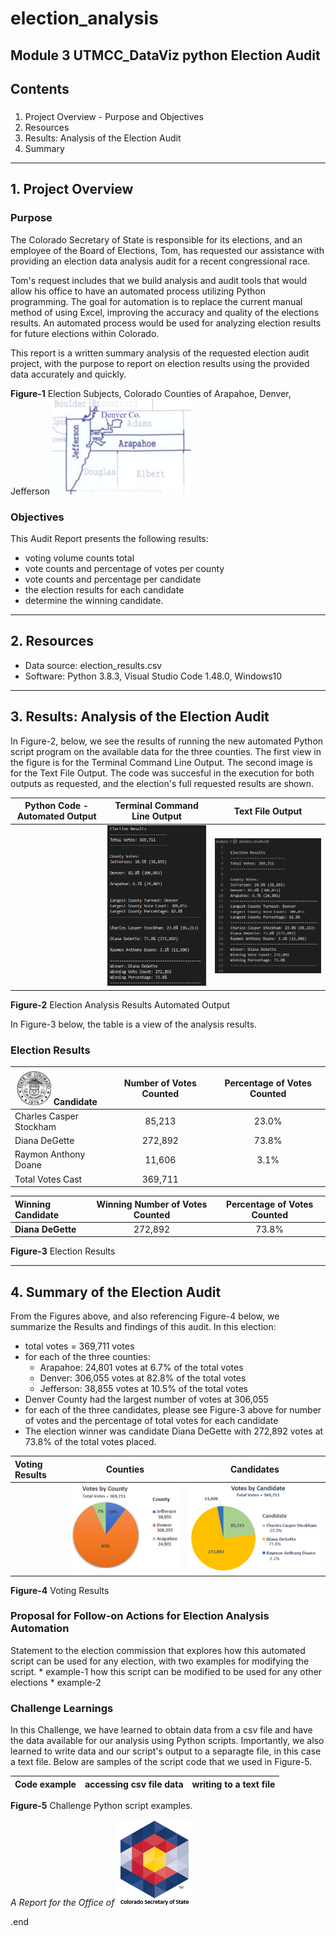 # election_analysis
Module 3 UTMCC_DataViz python Election Audit
---
## Contents

### 
  1. Project Overview - Purpose and Objectives
  2. Resources
  3. Results: Analysis of the Election Audit
  4. Summary 
---

## 1. Project Overview

### **Purpose**    

The Colorado Secretary of State is responsible for its elections, and an employee of the Board of Elections, Tom, has requested our assistance with providing an election data analysis audit for a recent congressional race. 

Tom's request includes that we build analysis and audit tools that would allow his office to have an automated process utilizing Python programming. The goal for automation is to replace the current manual method of using Excel, improving the accuracy and quality of the elections results. An automated process would be used for analyzing election results for future elections within Colorado.  

This report is a written summary analysis of the requested election audit project, with the purpose to report on election results using the provided data accurately and quickly.  

**Figure-1** Election Subjects, Colorado Counties of Arapahoe, Denver, Jefferson  ![counties_map.png](https://github.com/larrydodson/election_analysis/blob/master/resources/counties_map.png)


### **Objectives**

This Audit Report presents the following results:
  - voting volume counts total
  - vote counts and percentage of votes per county 
  - vote counts and percentage per candidate
  - the election results for each candidate
  - determine the winning candidate. 


---
## 2. Resources
  - Data source: election_results.csv 
  - Software: Python 3.8.3, Visual Studio Code 1.48.0, Windows10

---
## 3. Results: Analysis of the Election Audit

  In Figure-2, below, we see the results of running the new automated Python script program on the available data for the three counties. The first view in the figure is for the Terminal Command Line Output. The second image is for the Text File Output. The code was succesful in the execution for both outputs as requested, and the election's full requested results are shown. 

| Python Code - Automated Output | **Terminal Command Line Output** | **Text File Output** |
| :---:        |     :---:      |          :---: |
|  | ![election_results_terminal.png](https://github.com/larrydodson/election_analysis/blob/master/resources/election_results_terminal.png) | ![election_results_txtfile.png](https://github.com/larrydodson/election_analysis/blob/master/resources/election_results_txtfile.png) |

**Figure-2** Election Analysis Results Automated Output


  In Figure-3 below, the table is a view of the analysis results.

### Election Results

| ![COseal_1.png](https://github.com/larrydodson/election_analysis/blob/master/resources/COseal_1.png)  **Candidate** | **Number of Votes Counted** | **Percentage of Votes Counted** |
| :---       |     :---:      |          :---: |
| Charles Casper Stockham | 85,213 | 23.0% |
| Diana DeGette | 272,892 | 73.8% |
| Raymon Anthony Doane | 11,606 | 3.1% |
| Total Votes Cast | 369,711 | |

|  **Winning Candidate** | **Winning Number of Votes Counted** | **Percentage of Votes Counted** |
| :---         |     :---:      |          :---: |
| **Diana DeGette** | 272,892 | 73.8% |

**Figure-3** Election Results


---
## 4. Summary of the Election Audit 

  From the Figures above, and also referencing Figure-4 below, we summarize the Results and findings of this audit. In this election: 
  - total votes = 369,711 votes
  - for each of the three counties: 
      - Arapahoe: 24,801 votes at 6.7% of the total votes
      - Denver:  306,055 votes at 82.8% of the total votes
      - Jefferson: 38,855 votes at 10.5% of the total votes
  - Denver County had the largest number of votes at 306,055
  - for each of the three candidates, please see Figure-3 above for number of votes and the percentage of total votes for each candidate
  - The election winner was candidate Diana DeGette with 272,892 votes at 73.8% of the total votes placed. 
  
| **Voting Results** | **Counties** | **Candidates** |
| :---         |     :---:      |          :---: |
|  | ![County_votes_pie.png](https://github.com/larrydodson/election_analysis/blob/master/resources/County_votes_pie.png) | ![Candidate_votes_pie.png](https://github.com/larrydodson/election_analysis/blob/master/resources/Candidate_votes_pie.png) |

**Figure-4** Voting Results


### Proposal for Follow-on Actions for Election Analysis Automation

  Statement to the election commission that explores how this automated script can be used for any election, with two examples for modifying the script.
    * example-1 how this script can be modified to be used for any other elections
    * example-2

### Challenge Learnings

  In this Challenge, we have learned to obtain data from a csv file and have the data available for our analysis using Python scripts. Importantly, we also learned to write data and our script's output to a separagte file, in this case a text file. 
  Below are samples of the script code that we used in Figure-5. 



| **Code example** | **accessing csv file data** | **writing to a text file** |
| :---         |     :---:      |          :---: |

**Figure-5** Challenge Python script examples.




*A Report for the Office of*  ![SOS_CO_1.png](https://github.com/larrydodson/election_analysis/blob/master/resources/SOS_CO_1.png)  

.end
